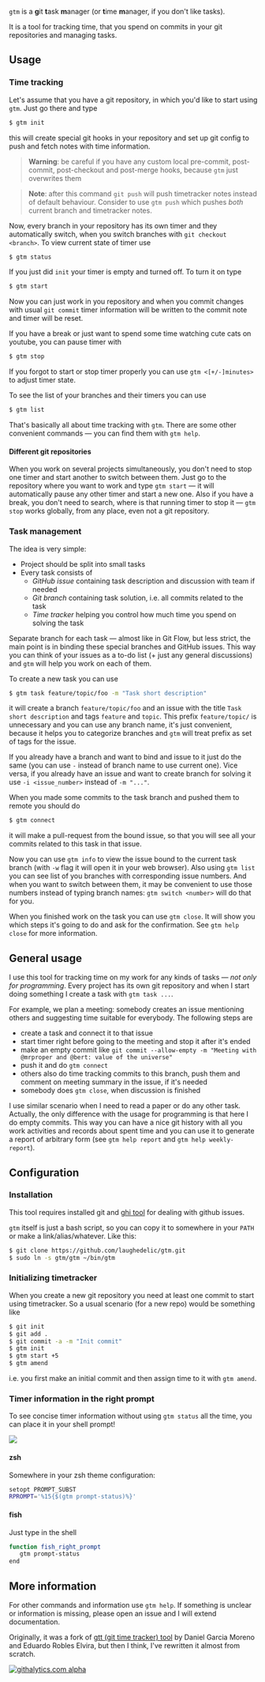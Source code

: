 `gtm` is a **g**it **t**ask **m**anager (or **t**ime **m**anager, if you don't like tasks).

It is a tool for tracking time, that you spend on commits in your git repositories and managing tasks.

## Usage

### Time tracking

Let's assume that you have a git repository, in which you'd like to start using `gtm`. Just go there and type
```bash
$ gtm init
```
this will create special git hooks in your repository and set up git config to push and fetch notes with time information.

> **Warning**: be careful if you have any custom local pre-commit, post-commit, post-checkout and post-merge hooks, because `gtm` just overwrites them

> **Note**: after this command `git push` will push timetracker notes instead of default behaviour. Consider to use `gtm push` which pushes _both_ current branch and timetracker notes.

Now, every branch in your repository has its own timer and they automatically switch, when you switch branches with `git checkout <branch>`. 
To view current state of timer use
```bash
$ gtm status
```
If you just did `init` your timer is empty and turned off. To turn it on type
```bash
$ gtm start
```

Now you can just work in you repository and when you commit changes with usual `git commit` timer information will be written to the commit note and timer will be reset.

If you have a break or just want to spend some time watching cute cats on youtube, you can pause timer with
```bash
$ gtm stop
```

If you forgot to start or stop timer properly you can use `gtm <[+/-]minutes>` to adjust timer state.

To see the list of your branches and their timers you can use
```bash
$ gtm list
```

That's basically all about time tracking with `gtm`. There are some other convenient commands — you can find them with `gtm help`.

#### Different git repositories

When you work on several projects simultaneously, you don't need to stop one timer and start another to switch between them. Just go to the repository where you want to work and type `gtm start` — it will automatically pause any other timer and start a new one. Also if you have a break, you don't need to search, where is that running timer to stop it — `gtm stop` works globally, from any place, even not a git repository.

### Task management

The idea is very simple:
- Project should be split into small tasks
- Every task consists of
  + _GitHub issue_ containing task description and discussion with team if needed
  + _Git branch_ containing task solution, i.e. all commits related to the task
  + _Time tracker_ helping you control how much time you spend on solving the task

Separate branch for each task — almost like in Git Flow, but less strict, the main point is in binding these special branches and GitHub issues. This way you can think of your issues as a to-do list (+ just any general discussions) and `gtm` will help you work on each of them.

To create a new task you can use
```bash
$ gtm task feature/topic/foo -m "Task short description"
```
it will create a branch `feature/topic/foo` and an issue with the title `Task short description` and tags `feature` and `topic`. This prefix `feature/topic/` is unnecessary and you can use any branch name, it's just convenient, because it helps you to categorize branches and `gtm` will treat prefix as set of tags for the issue.

If you already have a branch and want to bind and issue to it just do the same (you can use `-` instead of branch name to use current one). Vice versa, if you already have an issue and want to create branch for solving it use `-i <issue_number>` instead of `-m "..."`.

When you made some commits to the task branch and pushed them to remote you should do
```bash
$ gtm connect
```
it will make a pull-request from the bound issue, so that you will see all your commits related to this task in that issue.

Now you can use `gtm info` to view the issue bound to the current task branch (with `-w` flag it will open it in your web browser). Also using `gtm list` you can see list of you branches with corresponding issue numbers. And when you want to switch between them, it may be convenient to use those numbers instead of typing branch names: `gtm switch <number>` will do that for you.

When you finished work on the task you can use `gtm close`. It will show you which steps it's going to do and ask for the confirmation. See `gtm help close` for more information.

## General usage

I use this tool for tracking time on my work for any kinds of tasks — _not only for programming_. Every project has its own git repository and when I start doing something I create a task with `gtm task ...`. 

For example, we plan a meeting: somebody creates an issue mentioning others and suggesting time suitable for everybody. The following steps are

- create a task and connect it to that issue
- start timer right before going to the meeting and stop it after it's ended
- make an empty commit like `git commit --allow-empty -m "Meeting with @mrproper and @bert: value of the universe"`
- push it and do `gtm connect`
- others also do time tracking commits to this branch, push them and comment on meeting summary in the issue, if it's needed
- somebody does `gtm close`, when discussion is finished

I use similar scenario when I need to read a paper or do any other task. Actually, the only difference with the usage for programming is that here I do empty commits. This way you can have a nice git history with all you work activities and records about spent time and you can use it to generate a report of arbitrary form (see `gtm help report` and `gtm help weekly-report`).

## Configuration

### Installation

This tool requires installed git and [ghi tool](https://github.com/stephencelis/ghi) for dealing with github issues.

`gtm` itself is just a bash script, so you can copy it to somewhere in your `PATH` or make a link/alias/whatever. Like this:
```bash
$ git clone https://github.com/laughedelic/gtm.git
$ sudo ln -s gtm/gtm ~/bin/gtm
```

### Initializing timetracker

When you create a new git repository you need at least one commit to start using timetracker. So a usual scenario (for a new repo) would be something like

```bash
$ git init
$ git add .
$ git commit -a -m "Init commit"
$ gtm init
$ gtm start +5
$ gtm amend
```

i.e. you first make an initial commit and then assign time to it with `gtm amend`.

### Timer information in the right prompt

To see concise timer information without using `gtm status` all the time, you can place it in your shell prompt!

![](http://i.imgur.com/NRdzXwF.png?1)

#### zsh

Somewhere in your zsh theme configuration:
```bash
setopt PROMPT_SUBST
RPROMPT='%15{$(gtm prompt-status)%}'
```

#### fish

Just type in the shell
```bash
function fish_right_prompt
   gtm prompt-status
end
```


## More information

For other commands and information use `gtm help`. If something is unclear or information is missing, please open an issue and I will extend documentation.

Originally, it was a fork of [gtt (git time tracker) tool](http://gitorious.org/gtt/gtt) by Daniel Garcia Moreno and Eduardo Robles Elvira, but then I think, I've rewritten it almost from scratch.

[![githalytics.com alpha](https://cruel-carlota.pagodabox.com/27313b5f86976621be0037ff3a5b15f9 "githalytics.com")](http://githalytics.com/laughedelic.github.io/gtm)
